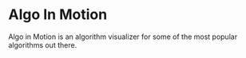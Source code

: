 # Algo In Motion

Algo in Motion is an algorithm visualizer for some of the most popular algorithms out there.
